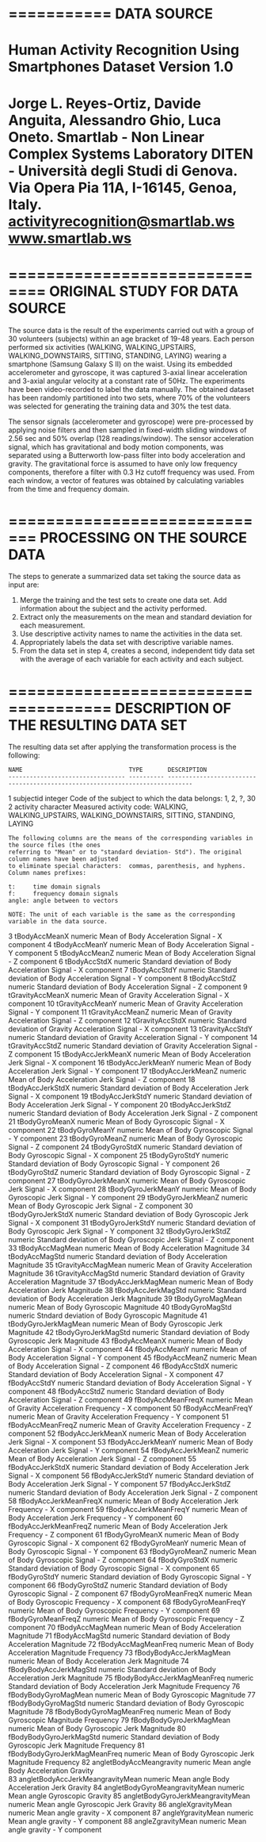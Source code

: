 ===========DATA SOURCE===========Human Activity Recognition Using Smartphones DatasetVersion 1.0==================================================================Jorge L. Reyes-Ortiz, Davide Anguita, Alessandro Ghio, Luca Oneto.Smartlab - Non Linear Complex Systems LaboratoryDITEN - Università degli Studi di Genova.Via Opera Pia 11A, I-16145, Genoa, Italy.activityrecognition@smartlab.wswww.smartlab.ws================================================================================================ORIGINAL STUDY FOR DATA SOURCE==============================The source data is the result of the experiments carried out with a group of 30 volunteers (subjects) within an age bracket of 19-48 years. Each person performed six activities (WALKING, WALKING_UPSTAIRS, WALKING_DOWNSTAIRS, SITTING, STANDING, LAYING) wearing a smartphone (Samsung Galaxy S II) on the waist. Using its embedded accelerometer and gyroscope, it was captured 3-axial linear acceleration and 3-axial angular velocity at a constant rate of 50Hz. The experiments have been video-recorded to label the data manually. The obtained dataset has been randomly partitioned into two sets, where 70% of the volunteers was selected for generating the training data and 30% the test data. The sensor signals (accelerometer and gyroscope) were pre-processed by applying noise filters and then sampled in fixed-width sliding windows of 2.56 sec and 50% overlap (128 readings/window). The sensor acceleration signal, which has gravitational and body motion components, was separated using a Butterworth low-pass filter into body acceleration and gravity. The gravitational force is assumed to have only low frequency components, therefore a filter with 0.3 Hz cutoff frequency was used. From each window, a vector of features was obtained by calculating variables from the time and frequency domain. =============================PROCESSING ON THE SOURCE DATA=============================The steps to generate a summarized data set taking the source data as input are:1. Merge the training and the test sets to create one data set. Add information about the subject and the activity performed.2. Extract only the measurements on the mean and standard deviation for each measurement.3. Use descriptive activity names to name the activities in the data set.4. Appropriately labels the data set with descriptive variable names.5. From the data set in step 4, creates a second, independent tidy data set with the average of each variable for each activity and each subject.=====================================DESCRIPTION OF THE RESULTING DATA SET=====================================The resulting data set after applying the transformation process is the following:        NAME                              TYPE       DESCRIPTION    --------------------------------- ---------- -----------------------------------------------------------------------------1   subjectid                         integer    Code of the subject to which the data belongs: 1, 2, ?, 302   activity                          character  Measured activity code: WALKING, WALKING_UPSTAIRS, WALKING_DOWNSTAIRS,                                                 SITTING, STANDING, LAYING                                      			    The following columns are the means of the corresponding variables in the source files (the ones    referring to "Mean" or to "standard deviation- Std"). The original column names have been adjusted    to eliminate special characters:  commas, parenthesis, and hyphens. Column names prefixes:

    t:     time domain signals
    f:     frequency domain signals
    angle: angle between to vectors    NOTE: The unit of each variable is the same as the corresponding variable in the data source.                                                                                3   tBodyAccMeanX                      numeric    Mean of Body Acceleration Signal - X component4   tBodyAccMeanY                      numeric    Mean of Body Acceleration Signal - Y component5   tBodyAccMeanZ                      numeric    Mean of Body Acceleration Signal - Z component6   tBodyAccStdX                       numeric    Standard deviation of Body Acceleration Signal - X component7   tBodyAccStdY                       numeric    Standard deviation of Body Acceleration Signal - Y component8   tBodyAccStdZ                       numeric    Standard deviation of Body Acceleration Signal - Z component9   tGravityAccMeanX                   numeric    Mean of Gravity Acceleration Signal - X component10  tGravityAccMeanY                   numeric    Mean of Gravity Acceleration Signal - Y component11  tGravityAccMeanZ                   numeric    Mean of Gravity Acceleration Signal - Z component12  tGravityAccStdX                    numeric    Standard deviation of Gravity Acceleration Signal - X component13  tGravityAccStdY                    numeric    Standard deviation of Gravity Acceleration Signal - Y component14  tGravityAccStdZ                    numeric    Standard deviation of Gravity Acceleration Signal - Z component15  tBodyAccJerkMeanX                  numeric    Mean of Body Acceleration Jerk Signal - X component16  tBodyAccJerkMeanY                  numeric    Mean of Body Acceleration Jerk Signal - Y component17  tBodyAccJerkMeanZ                  numeric    Mean of Body Acceleration Jerk Signal - Z component18  tBodyAccJerkStdX                   numeric    Standard deviation of Body Acceleration Jerk Signal - X component19  tBodyAccJerkStdY                   numeric    Standard deviation of Body Acceleration Jerk Signal - Y component20  tBodyAccJerkStdZ                   numeric    Standard deviation of Body Acceleration Jerk Signal - Z component21  tBodyGyroMeanX                     numeric    Mean of Body Gyroscopic Signal - X component22  tBodyGyroMeanY                     numeric    Mean of Body Gyroscopic Signal - Y component23  tBodyGyroMeanZ                     numeric    Mean of Body Gyroscopic Signal - Z component24  tBodyGyroStdX                      numeric    Standard deviation of Body Gyroscopic Signal - X component25  tBodyGyroStdY                      numeric    Standard deviation of Body Gyroscopic Signal - Y component26  tBodyGyroStdZ                      numeric    Standard deviation of Body Gyroscopic Signal - Z component27  tBodyGyroJerkMeanX                 numeric    Mean of Body Gyroscopic Jerk Signal - X component28  tBodyGyroJerkMeanY                 numeric    Mean of Body Gyroscopic Jerk Signal - Y component29  tBodyGyroJerkMeanZ                 numeric    Mean of Body Gyroscopic Jerk Signal - Z component30  tBodyGyroJerkStdX                  numeric    Standard deviation of Body Gyroscopic Jerk Signal - X component31  tBodyGyroJerkStdY                  numeric    Standard deviation of Body Gyroscopic Jerk Signal - Y component32  tBodyGyroJerkStdZ                  numeric    Standard deviation of Body Gyroscopic Jerk Signal - Z component33  tBodyAccMagMean                    numeric    Mean of Body Acceleration Magnitude34  tBodyAccMagStd                     numeric    Standard deviation of Body Acceleration Magnitude35  tGravityAccMagMean                 numeric    Mean of Gravity Acceleration Magnitude36  tGravityAccMagStd                  numeric    Standard deviation of Gravity Acceleration Magnitude37  tBodyAccJerkMagMean                numeric    Mean of Body Acceleration Jerk Magnitude38  tBodyAccJerkMagStd                 numeric    Standard deviation of Body Acceleration Jerk Magnitude39  tBodyGyroMagMean                   numeric    Mean of Body Gyroscopic Magnitude40  tBodyGyroMagStd                    numeric    Stndard deviation of Body Gyroscopic Magnitude41  tBodyGyroJerkMagMean               numeric    Mean of Body Gyroscopic Jerk Magnitude42  tBodyGyroJerkMagStd                numeric    Standard deviation of Body Gyroscopic Jerk Magnitude43  fBodyAccMeanX                      numeric    Mean of Body Acceleration Signal - X component44  fBodyAccMeanY                      numeric    Mean of Body Acceleration Signal - Y component45  fBodyAccMeanZ                      numeric    Mean of Body Acceleration Signal - Z component46  fBodyAccStdX                       numeric    Standard deviation of Body Acceleration Signal - X component47  fBodyAccStdY                       numeric    Standard deviation of Body Acceleration Signal - Y component48  fBodyAccStdZ                       numeric    Standard deviation of Body Acceleration Signal - Z component49  fBodyAccMeanFreqX                  numeric    Mean of Gravity Acceleration Frequency - X component50  fBodyAccMeanFreqY                  numeric    Mean of Gravity Acceleration Frequency - Y component51  fBodyAccMeanFreqZ                  numeric    Mean of Gravity Acceleration Frequency - Z component52  fBodyAccJerkMeanX                  numeric    Mean of Body Acceleration Jerk Signal - X component53  fBodyAccJerkMeanY                  numeric    Mean of Body Acceleration Jerk Signal - Y component54  fBodyAccJerkMeanZ                  numeric    Mean of Body Acceleration Jerk Signal - Z component55  fBodyAccJerkStdX                   numeric    Standard deviation of Body Acceleration Jerk Signal - X component56  fBodyAccJerkStdY                   numeric    Standard deviation of Body Acceleration Jerk Signal - Y component57  fBodyAccJerkStdZ                   numeric    Standard deviation of Body Acceleration Jerk Signal - Z component58  fBodyAccJerkMeanFreqX              numeric    Mean of Body Acceleration Jerk Frequency - X component59  fBodyAccJerkMeanFreqY              numeric    Mean of Body Acceleration Jerk Frequency - Y component60  fBodyAccJerkMeanFreqZ              numeric    Mean of Body Acceleration Jerk Frequency - Z component61  fBodyGyroMeanX                     numeric    Mean of Body Gyroscopic Signal - X component62  fBodyGyroMeanY                     numeric    Mean of Body Gyroscopic Signal - Y component63  fBodyGyroMeanZ                     numeric    Mean of Body Gyroscopic Signal - Z component64  fBodyGyroStdX                      numeric    Standard deviation of Body Gyroscopic Signal - X component65  fBodyGyroStdY                      numeric    Standard deviation of Body Gyroscopic Signal - Y component66  fBodyGyroStdZ                      numeric    Standard deviation of Body Gyroscopic Signal - Z component67  fBodyGyroMeanFreqX                 numeric    Mean of Body Gyroscopic Frequency - X component68  fBodyGyroMeanFreqY                 numeric    Mean of Body Gyroscopic Frequency - Y component69  fBodyGyroMeanFreqZ                 numeric    Mean of Body Gyroscopic Frequency - Z component70  fBodyAccMagMean                    numeric    Mean of Body Acceleration Magnitude71  fBodyAccMagStd                     numeric    Standard deviation of Body Acceleration Magnitude72  fBodyAccMagMeanFreq                numeric    Mean of Body Acceleration Magnitude Frequency73  fBodyBodyAccJerkMagMean            numeric    Mean of Body Acceleration Jerk Magnitude74  fBodyBodyAccJerkMagStd             numeric    Standard deviation of Body Acceleration Jerk Magnitude75  fBodyBodyAccJerkMagMeanFreq        numeric    Standard deviation of Body Acceleration Jerk Magnitude Frequency76  fBodyBodyGyroMagMean               numeric    Mean of Body Gyroscopic Magnitude77  fBodyBodyGyroMagStd                numeric    Standard deviation of Body Gyroscopic Magnitude78  fBodyBodyGyroMagMeanFreq           numeric    Mean of Body Gyroscopic Magnitude Frequency79  fBodyBodyGyroJerkMagMean           numeric    Mean of Body Gyroscopic Jerk Magnitude80  fBodyBodyGyroJerkMagStd            numeric    Standard deviation of Body Gyroscopic Jerk Magnitude Frequency81  fBodyBodyGyroJerkMagMeanFreq       numeric    Mean of Body Gyroscopic Jerk Magnitude Frequency82  angletBodyAccMeangravity           numeric    Mean angle Body Acceleration Gravity   83  angletBodyAccJerkMeangravityMean   numeric    Mean angle Body Acceleration Jerk Gravity84  angletBodyGyroMeangravityMean      numeric    Mean angle Gyroscopic Gravity85  angletBodyGyroJerkMeangravityMean  numeric    Mean angle Gyroscopic Jerk Gravity86  angleXgravityMean                  numeric    Mean angle gravity - X component87  angleYgravityMean                  numeric    Mean angle gravity - Y component88  angleZgravityMean                  numeric    Mean angle gravity - Y component
